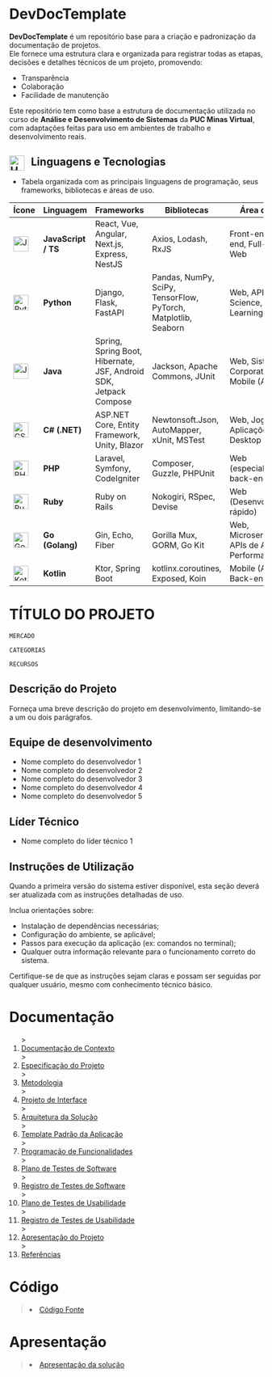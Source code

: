 # DevDocTemplate

**DevDocTemplate** é um repositório base para a criação e padronização da documentação de projetos.  
Ele fornece uma estrutura clara e organizada para registrar todas as etapas, decisões e detalhes técnicos de um projeto, promovendo:

- Transparência  
- Colaboração  
- Facilidade de manutenção

Este repositório tem como base a estrutura de documentação utilizada no curso de **Análise e Desenvolvimento de Sistemas** da **PUC Minas Virtual**, com adaptações feitas para uso em ambientes de trabalho e desenvolvimento reais.

## <img align="left" alt="HTML" title="HTML" width="30px" style="padding-right: 10px;" src="https://cdn.jsdelivr.net/gh/devicons/devicon@latest/icons/vscode/vscode-original.svg" /> Linguagens e Tecnologias

- Tabela organizada com as principais linguagens de programação, seus frameworks, bibliotecas e áreas de uso.

| **Ícone** | **Linguagem**       | **Frameworks**                                                                 | **Bibliotecas**                                                    | **Área de Uso**                                       |
|----------|---------------------|----------------------------------------------------------------------------------|---------------------------------------------------------------------|--------------------------------------------------------|
| <img align="left" alt="JavaScript" title="JavaScript" width="30px" style="padding-right: 10px;" src="https://cdn.jsdelivr.net/gh/devicons/devicon@latest/icons/javascript/javascript-original.svg" /> | **JavaScript / TS** | React, Vue, Angular, Next.js, Express, NestJS | Axios, Lodash, RxJS | Front-end, Back-end, Full-stack Web |
| <img align="left" alt="Python" title="Python" width="30px" style="padding-right: 10px;" src="https://cdn.jsdelivr.net/gh/devicons/devicon@latest/icons/python/python-original.svg" /> | **Python** | Django, Flask, FastAPI | Pandas, NumPy, SciPy, TensorFlow, PyTorch, Matplotlib, Seaborn | Web, APIs, Data Science, Machine Learning |
| <img align="left" alt="Java" title="Java" width="30px" style="padding-right: 10px;" src="https://cdn.jsdelivr.net/gh/devicons/devicon@latest/icons/java/java-original.svg" /> | **Java** | Spring, Spring Boot, Hibernate, JSF, Android SDK, Jetpack Compose | Jackson, Apache Commons, JUnit | Web, Sistemas Corporativos, Mobile (Android) |
| <img align="left" alt="CSharp" title="C#" width="30px" style="padding-right: 10px;" src="https://cdn.jsdelivr.net/gh/devicons/devicon@latest/icons/csharp/csharp-original.svg" /> | **C# (.NET)** | ASP.NET Core, Entity Framework, Unity, Blazor | Newtonsoft.Json, AutoMapper, xUnit, MSTest | Web, Jogos, Aplicações Desktop |
| <img align="left" alt="PHP" title="PHP" width="30px" style="padding-right: 10px;" src="https://cdn.jsdelivr.net/gh/devicons/devicon@latest/icons/php/php-original.svg" /> | **PHP** | Laravel, Symfony, CodeIgniter | Composer, Guzzle, PHPUnit | Web (especialmente back-end) |
| <img align="left" alt="Ruby" title="Ruby" width="30px" style="padding-right: 10px;" src="https://cdn.jsdelivr.net/gh/devicons/devicon@latest/icons/ruby/ruby-original.svg" /> | **Ruby** | Ruby on Rails | Nokogiri, RSpec, Devise | Web (Desenvolvimento rápido) |
| <img align="left" alt="Go" title="Go" width="30px" style="padding-right: 10px;" src="https://cdn.jsdelivr.net/gh/devicons/devicon@latest/icons/go/go-original-wordmark.svg" /> | **Go (Golang)** | Gin, Echo, Fiber | Gorilla Mux, GORM, Go Kit | Web, Microserviços, APIs de Alta Performance |
| <img align="left" alt="Kotlin" title="Kotlin" width="30px" style="padding-right: 10px;" src="https://cdn.jsdelivr.net/gh/devicons/devicon@latest/icons/kotlin/kotlin-original.svg" /> | **Kotlin** | Ktor, Spring Boot | kotlinx.coroutines, Exposed, Koin | Mobile (Android), Back-end APIs |

# TÍTULO DO PROJETO

`MERCADO`

`CATEGORIAS`

`RECURSOS`

## Descrição do Projeto

Forneça uma breve descrição do projeto em desenvolvimento, limitando-se a um ou dois parágrafos.

## Equipe de desenvolvimento

- Nome completo do desenvolvedor 1
- Nome completo do desenvolvedor 2
- Nome completo do desenvolvedor 3
- Nome completo do desenvolvedor 4
- Nome completo do desenvolvedor 5

## Líder Técnico

- Nome completo do líder técnico 1

## Instruções de Utilização

Quando a primeira versão do sistema estiver disponível, esta seção deverá ser atualizada com as instruções detalhadas de uso.

Inclua orientações sobre:

- Instalação de dependências necessárias;
- Configuração do ambiente, se aplicável;
- Passos para execução da aplicação (ex: comandos no terminal);
- Qualquer outra informação relevante para o funcionamento correto do sistema.

Certifique-se de que as instruções sejam claras e possam ser seguidas por qualquer usuário, mesmo com conhecimento técnico básico.

# Documentação

<ol>
> <li><a href="Docs/01-Documentação de Contexto.md"> Documentação de Contexto</a></li>
> <li><a href="Docs/02-Especificação do Projeto.md"> Especificação do Projeto</a></li>
> <li><a href="Docs/03-Metodologia.md"> Metodologia</a></li>
> <li><a href="Docs/04-Projeto de Interface.md"> Projeto de Interface</a></li>
> <li><a href="Docs/05-Arquitetura da Solução.md"> Arquitetura da Solução</a></li>
> <li><a href="Docs/06-Template Padrão da Aplicação.md"> Template Padrão da Aplicação</a></li>
> <li><a href="Docs/07-Programação de Funcionalidades.md"> Programação de Funcionalidades</a></li>
> <li><a href="Docs/08-Plano de Testes de Software.md"> Plano de Testes de Software</a></li>
> <li><a href="Docs/09-Registro de Testes de Software.md"> Registro de Testes de Software</a></li>
> <li><a href="Docs/10-Plano de Testes de Usabilidade.md"> Plano de Testes de Usabilidade</a></li>
> <li><a href="Docs/11-Registro de Testes de Usabilidade.md"> Registro de Testes de Usabilidade</a></li>
> <li><a href="Docs/12-Apresentação do Projeto.md"> Apresentação do Projeto</a></li>
> <li><a href="Docs/13-Referências.md"> Referências</a></li>
</ol>

# Código

> <li><a href="Src/README.md"> Código Fonte</a></li>

# Apresentação

> <li><a href="Apresentação/README.md"> Apresentação da solução</a></li>
